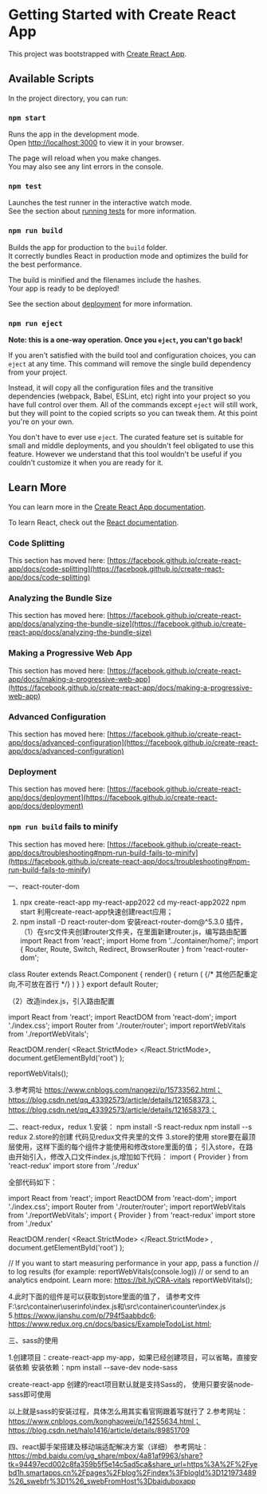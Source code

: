 # Getting Started with Create React App

This project was bootstrapped with [Create React App](https://github.com/facebook/create-react-app).

## Available Scripts

In the project directory, you can run:

### `npm start`

Runs the app in the development mode.\
Open [http://localhost:3000](http://localhost:3000) to view it in your browser.

The page will reload when you make changes.\
You may also see any lint errors in the console.

### `npm test`

Launches the test runner in the interactive watch mode.\
See the section about [running tests](https://facebook.github.io/create-react-app/docs/running-tests) for more information.

### `npm run build`

Builds the app for production to the `build` folder.\
It correctly bundles React in production mode and optimizes the build for the best performance.

The build is minified and the filenames include the hashes.\
Your app is ready to be deployed!

See the section about [deployment](https://facebook.github.io/create-react-app/docs/deployment) for more information.

### `npm run eject`

**Note: this is a one-way operation. Once you `eject`, you can't go back!**

If you aren't satisfied with the build tool and configuration choices, you can `eject` at any time. This command will remove the single build dependency from your project.

Instead, it will copy all the configuration files and the transitive dependencies (webpack, Babel, ESLint, etc) right into your project so you have full control over them. All of the commands except `eject` will still work, but they will point to the copied scripts so you can tweak them. At this point you're on your own.

You don't have to ever use `eject`. The curated feature set is suitable for small and middle deployments, and you shouldn't feel obligated to use this feature. However we understand that this tool wouldn't be useful if you couldn't customize it when you are ready for it.

## Learn More

You can learn more in the [Create React App documentation](https://facebook.github.io/create-react-app/docs/getting-started).

To learn React, check out the [React documentation](https://reactjs.org/).

### Code Splitting

This section has moved here: [https://facebook.github.io/create-react-app/docs/code-splitting](https://facebook.github.io/create-react-app/docs/code-splitting)

### Analyzing the Bundle Size

This section has moved here: [https://facebook.github.io/create-react-app/docs/analyzing-the-bundle-size](https://facebook.github.io/create-react-app/docs/analyzing-the-bundle-size)

### Making a Progressive Web App

This section has moved here: [https://facebook.github.io/create-react-app/docs/making-a-progressive-web-app](https://facebook.github.io/create-react-app/docs/making-a-progressive-web-app)

### Advanced Configuration

This section has moved here: [https://facebook.github.io/create-react-app/docs/advanced-configuration](https://facebook.github.io/create-react-app/docs/advanced-configuration)

### Deployment

This section has moved here: [https://facebook.github.io/create-react-app/docs/deployment](https://facebook.github.io/create-react-app/docs/deployment)

### `npm run build` fails to minify

This section has moved here: [https://facebook.github.io/create-react-app/docs/troubleshooting#npm-run-build-fails-to-minify](https://facebook.github.io/create-react-app/docs/troubleshooting#npm-run-build-fails-to-minify)
<!-- tian++++ -->
一、react-router-dom
1. npx create-react-app my-react-app2022
cd my-react-app2022
npm start
利用create-react-app快速创建react应用；
2. npm install -D react-router-dom
安装react-router-dom@^5.3.0 插件，
（1）在src文件夹创建router文件夹，在里面新建router.js，编写路由配置
import React from 'react';
import Home from '../container/home/';
import { Router, Route, Switch, Redirect, BrowserRouter } from 'react-router-dom';

class Router extends React.Component {
  render() {
    return (
        <BrowserRouter>
          <Switch>
            <Route exact path="/" component={Home} />
            <!-- <Route path="/form" component={Form} /> -->
            {/* 其他匹配重定向,不可放在首行 */}
            <Redirect path="*" to="/" />
          </Switch>
        </BrowserRouter>
    )
  }
}
export default Router;

（2）改造index.js，引入路由配置

import React from 'react';
import ReactDOM from 'react-dom';
import './index.css';
import Router from './router/router';
import reportWebVitals from './reportWebVitals';

ReactDOM.render(
  <React.StrictMode>
      <Router />
  </React.StrictMode>,
  document.getElementById('root')
);

reportWebVitals();

3.参考网址
https://www.cnblogs.com/nangezi/p/15733562.html；
https://blog.csdn.net/qq_43392573/article/details/121658373；
https://blog.csdn.net/qq_43392573/article/details/121658373；

二、react-redux，redux
1.安装：
npm install -S react-redux
npm install --s redux
2.store的创建
代码见redux文件夹里的文件
3.store的使用
store要在最顶层使用，这样下面的每个组件才能使用和修改store里面的值；
引入store，在路由开始引入，修改入口文件index.js,增加如下代码：
import { Provider } from 'react-redux'
import store from './redux'
<Provider store={store}>
</Provider>

全部代码如下：

import React from 'react';
import ReactDOM from 'react-dom';
import './index.css';
import Router from './router/router';
import reportWebVitals from './reportWebVitals';
import { Provider } from 'react-redux'
import store from './redux'


ReactDOM.render(
  <Provider store={store}>
    <React.StrictMode>
      <Router />
    </React.StrictMode>
  </Provider>,
  document.getElementById('root')
);

// If you want to start measuring performance in your app, pass a function
// to log results (for example: reportWebVitals(console.log))
// or send to an analytics endpoint. Learn more: https://bit.ly/CRA-vitals
reportWebVitals();

4.此时下面的组件是可以获取到store里面的值了，
请参考文件F:\src\container\userinfo\index.js和\src\container\counter\index.js
5.https://www.jianshu.com/p/794f5aabbdc6;
https://www.redux.org.cn/docs/basics/ExampleTodoList.html;

三、sass的使用

1.创建项目：create-react-app my-app，如果已经创建项目，可以省略，直接安装依赖
安装依赖：npm install --save-dev node-sass
 
create-react-app 创建的react项目默认就是支持Sass的，
使用只要安装node-sass即可使用
 
以上就是sass的安装过程，具体怎么用其实看官网跟着写就行了 
2.参考网址：https://www.cnblogs.com/konghaowei/p/14255634.html；
          https://blog.csdn.net/halo1416/article/details/89851709

四、react脚手架搭建及移动端适配解决方案（详细）
参考网址：https://mbd.baidu.com/ug_share/mbox/4a81af9963/share?tk=94497ecd002c8fa359b5f5e14c5ad5ca&share_url=https%3A%2F%2Fyebd1h.smartapps.cn%2Fpages%2Fblog%2Findex%3FblogId%3D121973489%26_swebfr%3D1%26_swebFromHost%3Dbaiduboxapp





